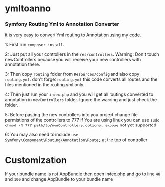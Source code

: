 # ymltoanno
### Symfony Routing Yml to Annotation Converter

it is very easy to convert Yml routing to Annotation using my code.

1: First run `composer install`.

2: Just put all your controllers in the `res/controllers`.
Warning: Don't touch newControllers because you will receive your new controllers with annotation there.

3: Then copy `routing` folder from `Resources/config` and also copy `routing.yml`. don't forget `routing.yml` this code converts all routes and the files mentioned in the routing.yml only.

4: Then just run your `index.php` and you will get all routings converted to annotation in `newControllers` folder. Ignore the warning and just check the folder.

5: Before pasting the new controllers into you project change file permistions of the controllers to 777
if You are using linux you can use `sudo chmod -R 777 path/to/newControllers`. 
`options, expose` not yet supported

6: You may also need to include `use Symfony\Component\Routing\Annotation\Route;` at the top of controller

# Customization
If your bundle name is not AppBundle then open index.php and go to line `48` and `100` and change AppBundle to your bundle name
